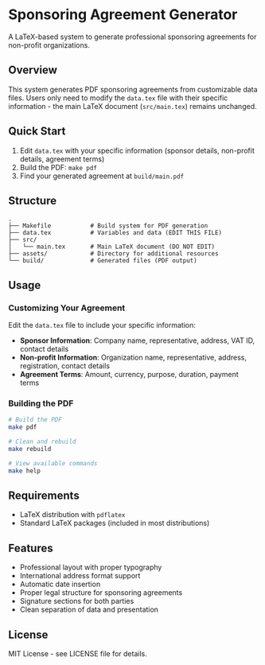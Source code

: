 # Sponsoring Agreement Generator

A LaTeX-based system to generate professional sponsoring agreements for non-profit organizations.

## Overview

This system generates PDF sponsoring agreements from customizable data files. Users only need to modify the `data.tex` file with their specific information - the main LaTeX document (`src/main.tex`) remains unchanged.

## Quick Start

1. Edit `data.tex` with your specific information (sponsor details, non-profit details, agreement terms)
2. Build the PDF: `make pdf`
3. Find your generated agreement at `build/main.pdf`

## Structure

```
.
├── Makefile           # Build system for PDF generation
├── data.tex           # Variables and data (EDIT THIS FILE)
├── src/
│   └── main.tex       # Main LaTeX document (DO NOT EDIT)
├── assets/            # Directory for additional resources
└── build/             # Generated files (PDF output)
```

## Usage

### Customizing Your Agreement

Edit the `data.tex` file to include your specific information:

- **Sponsor Information**: Company name, representative, address, VAT ID, contact details
- **Non-profit Information**: Organization name, representative, address, registration, contact details  
- **Agreement Terms**: Amount, currency, purpose, duration, payment terms

### Building the PDF

```bash
# Build the PDF
make pdf

# Clean and rebuild
make rebuild

# View available commands
make help
```

## Requirements

- LaTeX distribution with `pdflatex`
- Standard LaTeX packages (included in most distributions)

## Features

- Professional layout with proper typography
- International address format support
- Automatic date insertion
- Proper legal structure for sponsoring agreements
- Signature sections for both parties
- Clean separation of data and presentation

## License

MIT License - see LICENSE file for details.